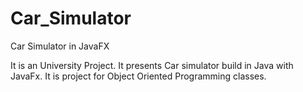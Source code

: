 # Car_Simulator
Car Simulator in JavaFX

It is an University Project. It presents Car simulator build in Java with JavaFx. It is project for Object Oriented Programming classes.
